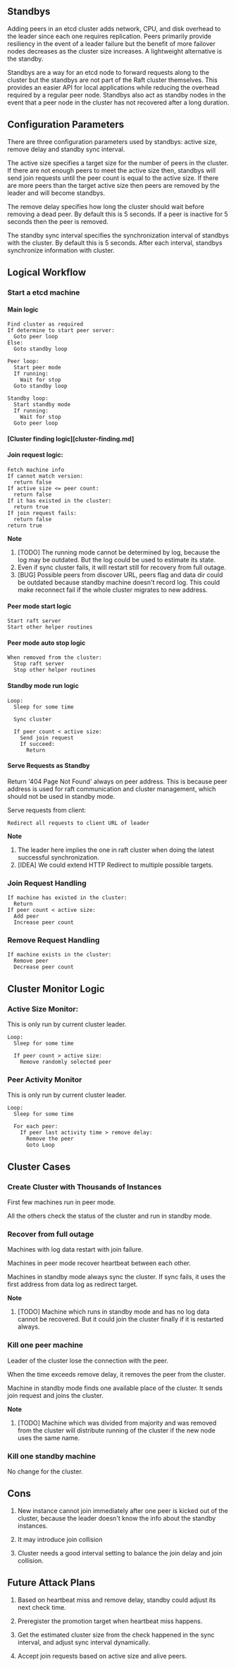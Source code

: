 ## Standbys

Adding peers in an etcd cluster adds network, CPU, and disk overhead to the leader since each one requires replication.
Peers primarily provide resiliency in the event of a leader failure but the benefit of more failover nodes decreases as the cluster size increases.
A lightweight alternative is the standby.

Standbys are a way for an etcd node to forward requests along to the cluster but the standbys are not part of the Raft cluster themselves.
This provides an easier API for local applications while reducing the overhead required by a regular peer node.
Standbys also act as standby nodes in the event that a peer node in the cluster has not recovered after a long duration.


## Configuration Parameters

There are three configuration parameters used by standbys: active size, remove delay and standby sync interval.

The active size specifies a target size for the number of peers in the cluster.
If there are not enough peers to meet the active size then, standbys will send join requests until the peer count is equal to the active size.
If there are more peers than the target active size then peers are removed by the leader and will become standbys.

The remove delay specifies how long the cluster should wait before removing a dead peer.
By default this is 5 seconds.
If a peer is inactive for 5 seconds then the peer is removed.

The standby sync interval specifies the synchronization interval of standbys with the cluster.
By default this is 5 seconds.
After each interval, standbys synchronize information with cluster.


## Logical Workflow

### Start a etcd machine

#### Main logic

```
Find cluster as required
If determine to start peer server:
  Goto peer loop
Else:
  Goto standby loop

Peer loop:
  Start peer mode
  If running:
    Wait for stop
  Goto standby loop

Standby loop:
  Start standby mode
  If running:
    Wait for stop
  Goto peer loop
```


#### [Cluster finding logic][cluster-finding.md]


#### Join request logic:

```
Fetch machine info
If cannot match version:
  return false
If active size <= peer count:
  return false
If it has existed in the cluster:
  return true
If join request fails:
  return false
return true
```

**Note**
1. [TODO] The running mode cannot be determined by log, because the log may be outdated. But the log could be used to estimate its state.
2. Even if sync cluster fails, it will restart still for recovery from full outage.
3. [BUG] Possible peers from discover URL, peers flag and data dir could be outdated because standby machine doesn't record log. This could make reconnect fail if the whole cluster migrates to new address.


#### Peer mode start logic

```
Start raft server
Start other helper routines
```


#### Peer mode auto stop logic

```
When removed from the cluster:
  Stop raft server
  Stop other helper routines
```


#### Standby mode run logic

```
Loop:
  Sleep for some time

  Sync cluster

  If peer count < active size:
    Send join request
    If succeed:
      Return
```


#### Serve Requests as Standby

Return '404 Page Not Found' always on peer address. This is because peer address is used for raft communication and cluster management, which should not be used in standby mode.


Serve requests from client:

```
Redirect all requests to client URL of leader
```

**Note**
1. The leader here implies the one in raft cluster when doing the latest successful synchronization.
2. [IDEA] We could extend HTTP Redirect to multiple possible targets.


### Join Request Handling

```
If machine has existed in the cluster:
  Return
If peer count < active size:
  Add peer
  Increase peer count
```


### Remove Request Handling

```
If machine exists in the cluster:
  Remove peer
  Decrease peer count
```


## Cluster Monitor Logic

### Active Size Monitor:

This is only run by current cluster leader.

```
Loop:
  Sleep for some time

  If peer count > active size:
    Remove randomly selected peer
```


### Peer Activity Monitor

This is only run by current cluster leader.

```
Loop:
  Sleep for some time

  For each peer:
    If peer last activity time > remove delay:
      Remove the peer
      Goto Loop
```


## Cluster Cases

### Create Cluster with Thousands of Instances

First few machines run in peer mode.

All the others check the status of the cluster and run in standby mode.


### Recover from full outage

Machines with log data restart with join failure.

Machines in peer mode recover heartbeat between each other.

Machines in standby mode always sync the cluster. If sync fails, it uses the first address from data log as redirect target.

**Note**
1. [TODO] Machine which runs in standby mode and has no log data cannot be recovered. But it could join the cluster finally if it is restarted always.


### Kill one peer machine

Leader of the cluster lose the connection with the peer.

When the time exceeds remove delay, it removes the peer from the cluster.

Machine in standby mode finds one available place of the cluster. It sends join request and joins the cluster.

**Note**
1. [TODO] Machine which was divided from majority and was removed from the cluster will distribute running of the cluster if the new node uses the same name.


### Kill one standby machine

No change for the cluster.


## Cons

1. New instance cannot join immediately after one peer is kicked out of the cluster, because the leader doesn't know the info about the standby instances.

2. It may introduce join collision

3. Cluster needs a good interval setting to balance the join delay and join collision.


## Future Attack Plans

1. Based on heartbeat miss and remove delay, standby could adjust its next check time.

2. Preregister the promotion target when heartbeat miss happens.

3. Get the estimated cluster size from the check happened in the sync interval, and adjust sync interval dynamically.

4. Accept join requests based on active size and alive peers.
